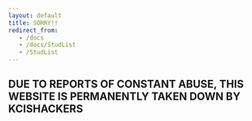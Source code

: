 ```yaml
---
layout: default
title: SORRY!!
redirect_from:
   - /docs
   - /docs/StudList
   - /StudList
---
```


## DUE TO REPORTS OF CONSTANT ABUSE, THIS WEBSITE IS **PERMANENTLY** TAKEN DOWN BY KCISHACKERS

